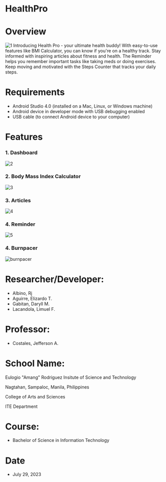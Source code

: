 # HealthPro

# Overview
![1](https://github.com/LimuelLacandola/HealthPro/assets/119423556/c43d0616-87cf-4205-b28b-8bdee47967ee)
Introducing Health Pro - your ultimate health buddy! With easy-to-use features like BMI Calculator, you can know if you're on a healthy track. Stay informed with inspiring articles about fitness and health. The Reminder helps you remember important tasks like taking meds or doing exercises. Keep moving and motivated with the Steps Counter that tracks your daily steps.


# Requirements
* Android Studio 4.0 (installed on a Mac, Linux, or Windows machine)
* Android device in developer mode with USB debugging enabled
* USB cable (to connect Android device to your computer)

# Features
### 1. Dashboard
![2](https://github.com/LimuelLacandola/HealthPro/assets/119423556/40251906-deb8-4092-825a-c8e0845d9877)

### 2. Body Mass Index Calculator
![3](https://github.com/LimuelLacandola/HealthPro/assets/119423556/17856ab1-b7d0-4b73-bb90-bd986a981ffe)

### 3. Articles
![4](https://github.com/LimuelLacandola/HealthPro/assets/119423556/118d23c6-fd4e-480f-b2a4-1c64c73d14ce)

### 4. Reminder
![5](https://github.com/LimuelLacandola/HealthPro/assets/119423556/1ccf4845-375c-444f-b87b-bdc39c1ff925)

### 4. Burnpacer
![burnpacer](https://github.com/LimuelLacandola/HealthPro/assets/119423556/6a0c319d-dfa0-40d3-8f4d-db998a9545c9)

# Researcher/Developer:
* Albino, Rj
* Aguirre, Elizardo T.
* Gabitan, Daryll M.
* Lacandola, Limuel F.

# Professor:
* Costales, Jefferson A.

# School Name:
Eulogio "Amang" Rodriguez Insitute of Science and Technology

Nagtahan, Sampaloc, Manila, Philippines

College of Arts and Sciences

ITE Department

# Course:
* Bachelor of Science in Information Technology

# Date
* July 29, 2023
